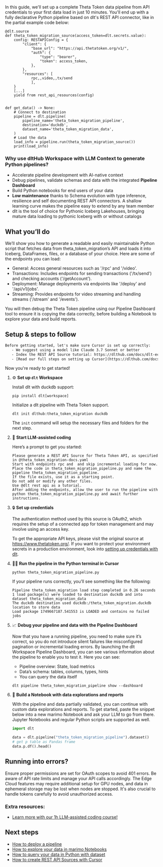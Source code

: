 In this guide, we'll set up a complete Theta Token data pipeline from API credentials to your first data load in just 10 minutes. You'll end up with a fully declarative Python pipeline based on dlt's REST API connector, like in the partial example code below:

```python-outcome
@dlt.source
def theta_token_migration_source(access_token=dlt.secrets.value):
    config: RESTAPIConfig = {
        "client": {
            "base_url": "https://api.thetatoken.org/v1/",
            "auth": {
                "type": "bearer",
                "token": access_token,
            },
        },
        "resources": [
            rpc,,video,,tx/send
            ],
    }
    [...]
    yield from rest_api_resources(config)


def get_data() -> None:
    # Connect to destination
    pipeline = dlt.pipeline(
        pipeline_name='theta_token_migration_pipeline',
        destination='duckdb',
        dataset_name='theta_token_migration_data', 
    )
    # Load the data
    load_info = pipeline.run(theta_token_migration_source())
    print(load_info) 
```

### Why use dltHub Workspace with LLM Context to generate Python pipelines?

- Accelerate pipeline development with AI-native context
- Debug pipelines, validate schemas and data with the integrated **Pipeline Dashboard**
- Build Python notebooks for end users of your data
- **Low maintenance** thanks to Schema evolution with type inference, resilience and self documenting REST API connectors. A shallow learning curve makes the pipeline easy to extend by any team member
- dlt is the tool of choice for Pythonic Iceberg Lakehouses, bringing mature data loading to pythonic Iceberg with or without catalogs

## What you’ll do

We’ll show you how to generate a readable and easily maintainable Python script that fetches data from theta_token_migration’s API and loads it into Iceberg, DataFrames, files, or a database of your choice. Here are some of the endpoints you can load:

- General: Access general resources such as '/rpc' and '/video'.
- Transactions: Includes endpoints for sending transactions ('/tx/send') and checking accounts ('/getAccount').
- Deployment: Manage deployments via endpoints like '/deploy' and '/api/v1/jobs'.
- Streaming: Provides endpoints for video streaming and handling streams ('/stream' and '/events').

You will then debug the Theta Token pipeline using our Pipeline Dashboard tool to ensure it is copying the data correctly, before building a Notebook to explore your data and build reports.

## Setup & steps to follow

```default
Before getting started, let's make sure Cursor is set up correctly:
   - We suggest using a model like Claude 3.7 Sonnet or better
   - Index the REST API Source tutorial: https://dlthub.com/docs/dlt-ecosystem/verified-sources/rest_api/ and add it to context as **@dlt rest api**
   - [Read our full steps on setting up Cursor](https://dlthub.com/docs/dlt-ecosystem/llm-tooling/cursor-restapi#23-configuring-cursor-with-documentation)
```

Now you're ready to get started!

1. ⚙️ **Set up `dlt` Workspace**
    
    Install dlt with duckdb support:
    ```shell
    pip install dlt[workspace]
    ```

    Initialize a dlt pipeline with Theta Token support.
    ```shell
    dlt init dlthub:theta_token_migration duckdb
    ```

    The `init` command will setup the necessary files and folders for the next step.
    
2. 🤠 **Start LLM-assisted coding**
    
    Here’s a prompt to get you started:
    
    ```prompt
    Please generate a REST API Source for Theta Token API, as specified in @theta_token_migration-docs.yaml 
    Start with endpoints rpc and  and skip incremental loading for now. 
    Place the code in theta_token_migration_pipeline.py and name the pipeline theta_token_migration_pipeline. 
    If the file exists, use it as a starting point. 
    Do not add or modify any other files. 
    Use @dlt rest api as a tutorial. 
    After adding the endpoints, allow the user to run the pipeline with python theta_token_migration_pipeline.py and await further instructions.
    ```

    
3. 🔒 **Set up credentials** 
    
    The authentication method used by this source is OAuth2, which requires the setup of a connected app for token management and may involve using an access key.
    
    To get the appropriate API keys, please visit the original source at https://www.thetatoken.org/.
    If you want to protect your environment secrets in a production environment, look into [setting up credentials with dlt](https://dlthub.com/docs/walkthroughs/add_credentials).
    
4. 🏃‍♀️ **Run the pipeline in the Python terminal in Cursor**
    
    ```shell
    python theta_token_migration_pipeline.py
    ```
    
    If your pipeline runs correctly, you’ll see something like the following:
    
    ```shell
    Pipeline theta_token_migration load step completed in 0.26 seconds
    1 load package(s) were loaded to destination duckdb and into dataset theta_token_migration_data
    The duckdb destination used duckdb:/theta_token_migration.duckdb location to store data
    Load package 1749667187.541553 is LOADED and contains no failed jobs
    ```
    
5. 📈 **Debug your pipeline and data with the Pipeline Dashboard**

    Now that you have a running pipeline, you need to make sure it’s correct, so you do not introduce silent failures like misconfigured pagination or incremental loading errors. By launching the dlt Workspace Pipeline Dashboard, you can see various information about the pipeline to enable you to test it. Here you can see:
    - Pipeline overview: State, load metrics
    - Data’s schema: tables, columns, types, hints
    - You can query the data itself
    
    ```shell
    dlt pipeline theta_token_migration_pipeline show --dashboard
    ```
    
6. 🐍 **Build a Notebook with data explorations and reports**

    With the pipeline and data partially validated, you can continue with custom data explorations and reports. To get started, paste the snippet below into a new marimo Notebook and ask your LLM to go from there. Jupyter Notebooks and regular Python scripts are supported as well.

    
    ```python
    import dlt

   data = dlt.pipeline("theta_token_migration_pipeline").dataset()
   # get p table as Pandas frame
   data.p.df().head()
    ```

## Running into errors?

Ensure proper permissions are set for OAuth scopes to avoid 401 errors. Be aware of API rate limits and manage your API calls accordingly. The Edge Cloud features may require additional setup for GPU nodes, and data in ephemeral storage may be lost when nodes are stopped. It's also crucial to handle tokens carefully to avoid unauthorized access.

### Extra resources:

- [Learn more with our 1h LLM-assisted coding course!](https://www.youtube.com/watch?v=GGid70rnJuM)

## Next steps

- [How to deploy a pipeline](https://dlthub.com/docs/walkthroughs/deploy-a-pipeline)
- [How to explore your data in marimo Notebooks](https://dlthub.com/docs/general-usage/dataset-access/marimo)
- [How to query your data in Python with dataset](https://dlthub.com/docs/general-usage/dataset-access/dataset)
- [How to create REST API Sources with Cursor](https://dlthub.com/docs/dlt-ecosystem/llm-tooling/cursor-restapi)